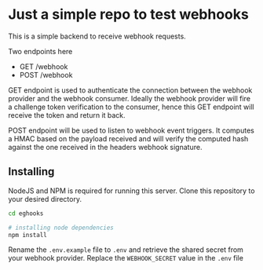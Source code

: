# Just a simple repo to test webhooks

This is a simple backend to receive webhook requests.

Two endpoints here
- GET /webhook
- POST /webhook

GET endpoint is used to authenticate the connection between the webhook provider and the webhook consumer. Ideally the webhook provider will fire a challenge token verification to the consumer, hence this GET endpoint will receive the token and return it back.

POST endpoint will be used to listen to webhook event triggers. It computes a HMAC based on the payload received and will verify the computed hash against the one received in the headers webhook signature.

## Installing

NodeJS and NPM is required for running this server. Clone this repository to your desired directory.

```zsh
cd eghooks

# installing node dependencies
npm install
```

Rename the `.env.example` file to `.env` and retrieve the shared secret from your webhook provider. Replace the `WEBHOOK_SECRET` value in the `.env` file